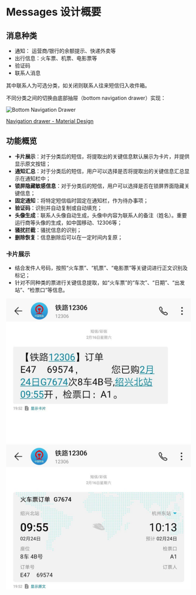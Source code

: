# Messages 设计概要

## 消息种类

- 通知： 运营商/银行的余额提示、快递外卖等
- 出行信息：火车票、机票、电影票等
- 验证码
- 联系人消息

其中联系人为可选分类，如关闭则联系人往来短信归入收件箱。

不同分类之间的切换由底部抽屉（bottom navigation drawer）实现：

![Bottom Navigation Drawer](https://storage.googleapis.com/spec-host-backup/mio-design%2Fassets%2F1742Wr3B-ti0gPi6z_6z0fgepVs9ZR_xI%2Fbottom-usage.png)

[Navigation drawer - Material Design](https://material.io/design/components/navigation-drawer.html#bottom-drawer)

## 功能概览

- **卡片展示**：对于分类后的短信，将提取出的关键信息默认展示为卡片，并提供显示原文按钮；
- **通知汇总**：对于分类后的短信，用户可以选择是否将提取出的关键信息汇总显示在通知栏中；
- **锁屏隐藏敏感信息**：对于分类后的短信，用户可以选择是否在锁屏界面隐藏关键信息；
- **固定通知**：将特定短信临时固定在通知栏，作为待办事项；
- **验证码**：识别并自动复制或自动填充；
- **头像生成**：联系人头像自动生成，头像中内容为联系人的备注（姓名）。重要运行商等头像的生成，如中国移动、12306等；
- **骚扰拦截**：骚扰信息的识别；
- **删除恢复**：信息删除后可以在一定时间内复原；

### 卡片展示

- 结合发件人号码，按照“火车票”、“机票”、“电影票”等关键词进行正文识别及标记；
- 针对不同种类的票进行关键信息提取，如“火车票”的“车次”、“日期”、“出发站”、“检票口”等信息。


![](ticket_source.jpg)
![](ticket_show.jpg)

